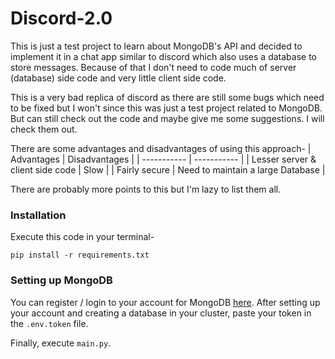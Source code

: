 # Discord-2.0

This is just a test project to learn about MongoDB's API and decided to implement it in a chat app similar to discord which also uses a database to store messages.
Because of that I don't need to code much of server (database) side code and very little client side code.

This is a very bad replica of discord as there are still some bugs which need to be fixed but I won't since this was just a test project related to MongoDB. But can still check out the code and maybe give me some suggestions. I will check them out.

There are some advantages and disadvantages of using this approach-
| Advantages                            | Disadvantages                     |
| -----------                           | -----------                       |
| Lesser server & client side code      |       Slow                        |
| Fairly secure                         | Need to maintain a large Database |

There are probably more points to this but I'm lazy to list them all.


### Installation
Execute this code in your terminal-
```
pip install -r requirements.txt
```


### Setting up MongoDB
You can register / login to your account for MongoDB [here](https://account.mongodb.com/account/login). After setting up your account and creating a database in your cluster, paste your token in the `.env.token` file.

Finally, execute `main.py`.
